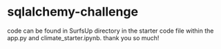 # sqlalchemy-challenge
code can be found in SurfsUp directory in the starter code file within the app.py and climate_starter.ipynb. thank you so much!
